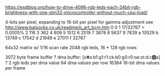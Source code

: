 https://esdblog.org/how-to-drive-4096-rgb-leds-each-24bit-rgb-brightness-with-one-stm32-microcontroller-without-much-cpu-load/

4-bits per pixel, expanding to 16-bit per pixel for gamma adjustment
see http://www.batsocks.co.uk/readme/p_art_bcm.htm
0     0
1    17/32767 = 0.0005%
2   116
3   362
4   809
5  1512
6  2519
7  3878
8  5637
9  7839
a 10529
b 13749
c 17542
d 21949
e 27011
f 32767

64x32 matrix w/ 1/16 scan rate
2048 rgb leds, 16 * 128 rgb rows

3072 byte frame buffer ?
dma buffer: [x:x:x:b1:g1:r1:ck:b0:g0:r0:oe:st:d:c:b:a] ?
2 rgb leds per dma value
64 dma values per row
16384 16-bit dma values per frame

